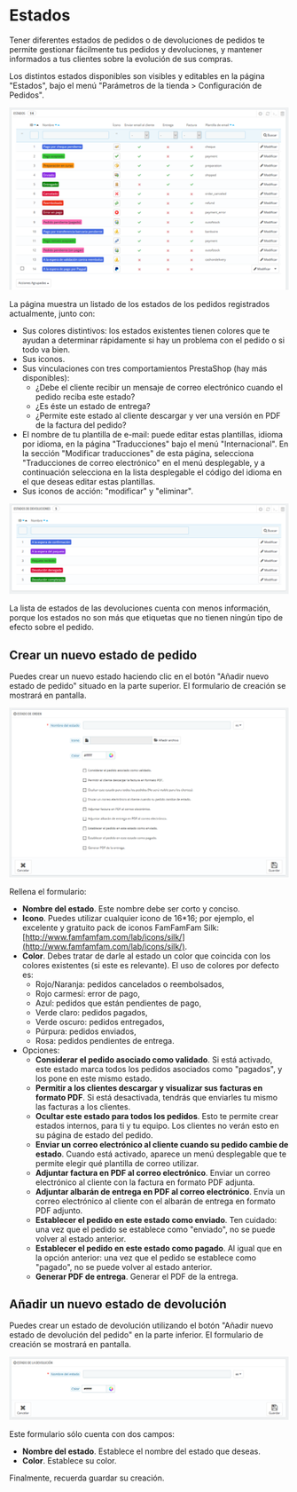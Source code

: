 # Estados

Tener diferentes estados de pedidos o de devoluciones de pedidos te permite gestionar fácilmente tus pedidos y devoluciones, y mantener informados a tus clientes sobre la evolución de sus compras.

Los distintos estados disponibles son visibles y editables en la página "Estados", bajo el menú "Parámetros de la tienda &gt; Configuración de Pedidos".

![](../../../../.gitbook/assets/54265412.png)

La página muestra un listado de los estados de los pedidos registrados actualmente, junto con:

* Sus colores distintivos: los estados existentes tienen colores que te ayudan a determinar rápidamente si hay un problema con el pedido o si todo va bien.
* Sus iconos.
* Sus vinculaciones con tres comportamientos PrestaShop \(hay más disponibles\): 
  * ¿Debe el cliente recibir un mensaje de correo electrónico cuando el pedido reciba este estado?
  * ¿Es éste un estado de entrega?
  * ¿Permite este estado al cliente descargar y ver una versión en PDF de la factura del pedido?
* El nombre de tu plantilla de e-mail: puede editar estas plantillas, idioma por idioma, en la página "Traducciones" bajo el menú "Internacional". En la sección "Modificar traducciones" de esta página, selecciona "Traducciones de correo electrónico" en el menú desplegable, y a continuación selecciona en la lista desplegable el código del idioma en el que deseas editar estas plantillas.
* Sus iconos de acción: "modificar" y "eliminar".

![](../../../../.gitbook/assets/54265415.png)

La lista de estados de las devoluciones cuenta con menos información, porque los estados no son más que etiquetas que no tienen ningún tipo de efecto sobre el pedido.

## Crear un nuevo estado de pedido <a id="Estados-Crearunnuevoestadodepedido"></a>

Puedes crear un nuevo estado haciendo clic en el botón "Añadir nuevo estado de pedido" situado en la parte superior. El formulario de creación se mostrará en pantalla.

![](../../../../.gitbook/assets/54265418.png)

Rellena el formulario:

* **Nombre del estado**. Este nombre debe ser corto y conciso.
* **Icono**. Puedes utilizar cualquier icono de 16\*16; por ejemplo, el excelente y gratuito pack de iconos FamFamFam Silk: [http://www.famfamfam.com/lab/icons/silk/](http://www.famfamfam.com/lab/icons/silk/).
* **Color**. Debes tratar de darle al estado un color que coincida con los colores existentes \(si este es relevante\). El uso de colores por defecto es:
  * Rojo/Naranja: pedidos cancelados o reembolsados,
  * Rojo carmesí: error de pago,
  * Azul: pedidos que están pendientes de pago,
  * Verde claro: pedidos pagados,
  * Verde oscuro: pedidos entregados,
  * Púrpura: pedidos enviados,
  * Rosa: pedidos pendientes de entrega.
* Opciones: 
  * **Considerar el pedido asociado como validado**. Si está activado, este estado marca todos los pedidos asociados como "pagados", y los pone en este mismo estado.
  * **Permitir a los clientes descargar y visualizar sus facturas en formato PDF**. Si está desactivada, tendrás que enviarles tu mismo las facturas a los clientes.
  * **Ocultar este estado para todos los pedidos**. Esto te permite crear estados internos, para ti y tu equipo. Los clientes no verán esto en su página de estado del pedido.
  * **Enviar un correo electrónico al cliente cuando su pedido cambie de estado**. Cuando está activado, aparece un menú desplegable que te permite elegir qué plantilla de correo utilizar.
  * **Adjuntar factura en PDF al correo electrónico**. Enviar un correo electrónico al cliente con la factura en formato PDF adjunta. 
  * **Adjuntar albarán de entrega en PDF al correo electrónico**. Envía un correo electrónico al cliente con el albarán de entrega en formato PDF adjunto. 
  * **Establecer el pedido en este estado como enviado**. Ten cuidado: una vez que el pedido se establece como "enviado", no se puede volver al estado anterior.
  * **Establecer el pedido en este estado como pagado**. Al igual que en la opción anterior: una vez que el pedido se establece como "pagado", no se puede volver al estado anterior.
  * **Generar PDF de entrega**. Generar el PDF de la entrega.

## Añadir un nuevo estado de devolución <a id="Estados-A&#xF1;adirunnuevoestadodedevoluci&#xF3;n"></a>

Puedes crear un estado de devolución utilizando el botón "Añadir nuevo estado de devolución del pedido" en la parte inferior. El formulario de creación se mostrará en pantalla.

![](../../../../.gitbook/assets/54265420.png)

Este formulario sólo cuenta con dos campos:

* **Nombre del estado**. Establece el nombre del estado que deseas.
* **Color**. Establece su color.

Finalmente, recuerda guardar su creación.


